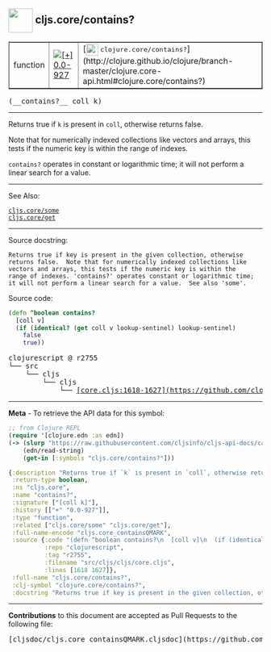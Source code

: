## <img width="48px" valign="middle" src="http://i.imgur.com/Hi20huC.png"> cljs.core/contains?

 <table border="1">
<tr>

<td>function</td>
<td><a href="https://github.com/cljsinfo/cljs-api-docs/tree/0.0-927"><img valign="middle" alt="[+] 0.0-927" src="https://img.shields.io/badge/+-0.0--927-lightgrey.svg"></a> </td>
<td>
[<img height="24px" valign="middle" src="http://i.imgur.com/1GjPKvB.png"> <samp>clojure.core/contains?</samp>](http://clojure.github.io/clojure/branch-master/clojure.core-api.html#clojure.core/contains?)
</td>
</tr>
</table>

 <samp>
(__contains?__ coll k)<br>
</samp>

---

Returns true if `k` is present in `coll`, otherwise returns false.

Note that for numerically indexed collections like vectors and arrays, this
tests if the numeric key is within the range of indexes.

`contains?` operates in constant or logarithmic time; it will not perform a
linear search for a value.

---


See Also:

[`cljs.core/some`](cljs.core_some.md)<br>
[`cljs.core/get`](cljs.core_get.md)<br>

---

Source docstring:

```
Returns true if key is present in the given collection, otherwise
returns false.  Note that for numerically indexed collections like
vectors and arrays, this tests if the numeric key is within the
range of indexes. 'contains?' operates constant or logarithmic time;
it will not perform a linear search for a value.  See also 'some'.
```

Source code:

```clj
(defn ^boolean contains?
  [coll v]
  (if (identical? (get coll v lookup-sentinel) lookup-sentinel)
    false
    true))
```

 <pre>
clojurescript @ r2755
└── src
    └── cljs
        └── cljs
            └── <ins>[core.cljs:1618-1627](https://github.com/clojure/clojurescript/blob/r2755/src/cljs/cljs/core.cljs#L1618-L1627)</ins>
</pre>


---

__Meta__ - To retrieve the API data for this symbol:

```clj
;; from Clojure REPL
(require '[clojure.edn :as edn])
(-> (slurp "https://raw.githubusercontent.com/cljsinfo/cljs-api-docs/catalog/cljs-api.edn")
    (edn/read-string)
    (get-in [:symbols "cljs.core/contains?"]))
```

```clj
{:description "Returns true if `k` is present in `coll`, otherwise returns false.\n\nNote that for numerically indexed collections like vectors and arrays, this\ntests if the numeric key is within the range of indexes.\n\n`contains?` operates in constant or logarithmic time; it will not perform a\nlinear search for a value.",
 :return-type boolean,
 :ns "cljs.core",
 :name "contains?",
 :signature ["[coll k]"],
 :history [["+" "0.0-927"]],
 :type "function",
 :related ["cljs.core/some" "cljs.core/get"],
 :full-name-encode "cljs.core_containsQMARK",
 :source {:code "(defn ^boolean contains?\n  [coll v]\n  (if (identical? (get coll v lookup-sentinel) lookup-sentinel)\n    false\n    true))",
          :repo "clojurescript",
          :tag "r2755",
          :filename "src/cljs/cljs/core.cljs",
          :lines [1618 1627]},
 :full-name "cljs.core/contains?",
 :clj-symbol "clojure.core/contains?",
 :docstring "Returns true if key is present in the given collection, otherwise\nreturns false.  Note that for numerically indexed collections like\nvectors and arrays, this tests if the numeric key is within the\nrange of indexes. 'contains?' operates constant or logarithmic time;\nit will not perform a linear search for a value.  See also 'some'."}

```

---

__Contributions__ to this document are accepted as Pull Requests to the following file:

 <pre>
[cljsdoc/cljs.core_containsQMARK.cljsdoc](https://github.com/cljsinfo/cljs-api-docs/blob/master/cljsdoc/cljs.core_containsQMARK.cljsdoc)
</pre>

